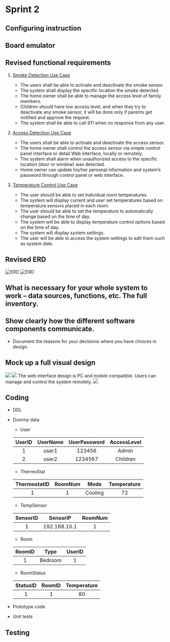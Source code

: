 # Sprint 2
## Configuring instruction

## Board emulator

## Revised functional requirements
1. [Smoke Detection Use Case](https://github.com/computationalmystic/Zephyr-group12/blob/master/Use%20Cases/Smoke%20Detection%20Use%20Case.md)
	- The users shall be able to activate and deactivate the smoke sensor.
	- The system shall display the specific location the smoke detected.
	- The home owner shall be able to manage the access level of family members.
	- Children should have low access level, and when they try to deactivate any smoke sensor, it will be done only if parents get notified and approve the request.
	- The system shall be able to call 911 when no response from any user.
2. [Access Detection Use Case](https://github.com/computationalmystic/Zephyr-group12/blob/master/Use%20Cases/Access%20Detection%20Use%20Case.md)		
	- The users shall be able to activate and deactivate the access sensor.
	- The home owner shall control the access sensor via simple control panel interface or detail Web interface, locally or remotely.
	- The system shall alarm when unauthorized access to the specific location (door or window) was detected.
	- Home owner can update his/her personal information and system’s password through control panel or web interface.

3. [Temperature Control Use Case](https://github.com/computationalmystic/Zephyr-group12/blob/master/Use%20Cases/Temperature%20Control%20Use%20Case.md)
	- The user should be able to set individual room temperatures.
	- The system will display current and user set temperatures based on temperature sensors placed in each room.
	- The user should be able to set the temperature to automatically change based on the time of day. 
	- The system will be able to display temperature control options based on the time of day.
	- The system will display system settings.
	- The user will be able to access the system settings to edit them such as system date.
## Revised ERD
![ERD](../ERD/RevisedERD1.png)
![ERD](../ERD/RevisedERD2.png)
## What is necessary for your whole system to work – data sources, functions, etc. The full inventory.

## Show clearly how the different software components communicate.
- Document the reasons for your decisions where you have choices in design.

## Mock up a full visual design
[](http://www.guowenbin.space/group12/)
![](../Visual%20Design/WebUI1.png)
![](../Visual%20Design/WebUI2.png)
The web interface design is PC and mobile compatible. Users can manage and control the system remotely.
![](../Visual%20Design/AppUI.PNG)
## Coding
- DDL
- Dummy data
	- User
	
	UserID|UserName|UserPassword|AccessLevel
	|:--:|:------:|:----------:|:--------:|
	1|user1|123456|Admin
	2|user2|1234567|Children
	
	- ThermoStat
	
	ThermostatID|RoomNum|Mode|Temperature
	|:---------:|:-----:|:--:|:---------:|
	1|1|Cooling|72|
	
	- TempSensor
	
	SensorID|SensorIP|RoomNum
	|:-----:|:------:|:-----:|
	1|192.168.10.1|1
	
	- Room
	
	RoomID|Type|UserID
	|:---:|:--:|:----:|
	1|Bedroom|1
	
	- RoomStatus
	
	StatusID|RoomID|Temperature
	|:-----:|:----:|:---------:|
	1|1|80
	
	
	      
- Prototype code
- Unit tests

## Testing

